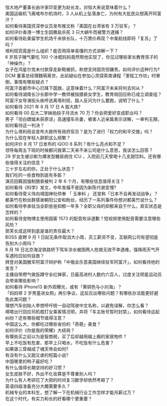 恒大地产董事长由许家印变更为赵长龙，对恒大来说意味着什么？  
美国运输机飞离喀布尔机场时，3 人从机上坠落身亡，为何有大批民众想离开阿富汗？  
如何看待美国资深参议员发布推文称「美国在台湾省有 3 万驻军」？  
如何评价香港一博士生因撒盐杀死 3 只大蜗牛而被警方逮捕？  
如何看待赴美留学生机场千米排长队，十万票价再现？中美航线即将「复苏」了吗？  
塔利班究竟是什么组织？能否用简单易懂的方式讲解一下？  
6 岁孩子赌气要吃 100 个冰棍妈妈竟然帮他实现了，你见过哪些家长教育孩子的「神操作」？  
女子在鸿星尔克未付款穿走新鞋被抓，称想支持国货但嫌贵。如何评价这种行为?  
DCM 董事总经理魏萌离世，此前疑似在参加心灵探索类课程「里程工作坊」时晕倒，事情有哪些疑点？  
阿富汗首都市中心已降下国旗，这意味着什么？阿富汗未来将何去何从？  
如何看待湖南长沙长郡中学一教师被指猥亵女学生，教育局回应称已成立调查组？  
阿富汗女导演街头疾呼逃离塔利班，路人反问为什么要跑，说明了什么？  
如何看待 2021 年 8 月 17 日 A 股大跌?  
如何看待 00 后大二学妹拍段子月流水 70 万？你会把爱好变成职业吗？  
男子「坦白嫖娼未获原谅」高速撞车杀妻，被害人近亲属表示谅解，一审判无期，如何看待这一判决？  
为什么塔利班会宣布大赦所有政府官员？是为了进行「权力的和平交接」吗？  
为什么现在年轻人辞职这么频繁？  
如何评价 8 月 17 日发布的 iQOO 8 系列？有什么亮点和不足？  
领导每周五下班的时候都问我第二天来不来公司是什么意思，我该怎么回答？  
29 岁女生被诊断为爆发型糖尿病住 ICU ，入院前几天曾喝十几支甜饮料。还有哪些值得关注的信息？  
三十岁左右的你，正处于什么状态？  
我们吃的一些食物到底有多脏？  
演员田蕤因强制猥亵被判 2 年 6 个月，有哪些信息值得关注？  
如何看待《科学》发文，中年发福不是因为新陈代谢变慢?  
如何看待菅义伟向靖国神社供奉 「 玉串料 」 还宣称「日本不会再发动战争」？  
都美竹在粉丝群感谢朝阳公安和粉丝，经历了一系列事件你想对都美竹说什么？  
如何看待李承铉当全职爸爸抑郁一年多？全职父母的抑郁来自于什么，真实状态是怎样的？  
如何看待宠物博主使用国窖 1573 的配音败诉道歉？短视频使用配音需要注意哪些风险？  
郭芙长成这样到底是谁的责任最大？  
BOSS 直聘 9 月 1 日起无条件取消大小周，员工薪资不变，互联网公司有望彻底告别大小周吗？  
8 月 16 日北京海淀铁路桥下驾车涉水被困两人抢救无效不幸遇难，强降雨天气开车遇险应如何自救？  
拜登对美国撤军阿富汗辩护称「中俄会乐意美国继续驻军阿富汗」，如何看待他的发言？  
主播自带燃气做饭蹲守全红婵家，日最高进村人数约六百人，过度关注明星运动员会带来哪些影响？  
如何看待 iPhone13 新外观曝光，或有「黄铜色与小刘海」？  
「妈妈带 2 岁男童进女厕」再引争议，这反应出哪些问题？有哪些办法能更好避免此类问题？  
理想汽车创始人李想呼吁统一自动驾驶中文名称，以避免误解，你怎么看？  
嘀嗒出行回应司机棍打女乘客情况明，并将「车主账号暂时封禁」，如何看待这起纠纷？还有哪些细节值得注意？  
中国这么大，你都吃过哪些省份的「奇葩」美食？  
如何评价《你是我的荣耀》大结局？  
有哪些买之前以为是智商税，买了后却越用越上瘾的家居物件？  
早上不吃饭有危害，那早上只喝水，不吃饭有什么危害？  
如果唐三穿越成了魂天帝会如何?  
有没有什么又甜又虐的短篇小说?  
中国哪里的鸭子最好吃？  
有什么值得长期坚持的好习惯？  
女生皮肤不好，外出不化妆算是不尊重别人吗？  
为什么有人考研花了大把的时间复习数学却依然考砸了？  
英语四级准备充分大概需要多久？  
机械专业的本科生，想了解一下在机械行业工作怎样才能月薪过万？  
在这个时代，有实力和长的好看哪个更重要？  

